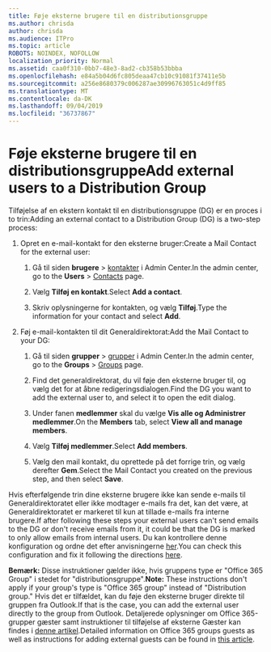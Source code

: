 ```yaml
---
title: Føje eksterne brugere til en distributionsgruppe
ms.author: chrisda
author: chrisda
ms.audience: ITPro
ms.topic: article
ROBOTS: NOINDEX, NOFOLLOW
localization_priority: Normal
ms.assetid: caa0f310-0bb7-48e3-8ad2-cb358b53bbba
ms.openlocfilehash: e84a5b04d6fc805deaa47cb10c91081f37411e5b
ms.sourcegitcommit: a256e8680379c006287ae30996763051c4d9ff85
ms.translationtype: MT
ms.contentlocale: da-DK
ms.lasthandoff: 09/04/2019
ms.locfileid: "36737867"
---
```

# <a name="add-external-users-to-a-distribution-group"></a><span data-ttu-id="627b9-102">Føje eksterne brugere til en distributionsgruppe</span><span class="sxs-lookup"><span data-stu-id="627b9-102">Add external users to a Distribution Group</span></span>

<span data-ttu-id="627b9-103">Tilføjelse af en ekstern kontakt til en distributionsgruppe (DG) er en proces i to trin:</span><span class="sxs-lookup"><span data-stu-id="627b9-103">Adding an external contact to a Distribution Group (DG) is a two-step process:</span></span>
  
1. <span data-ttu-id="627b9-104">Opret en e-mail-kontakt for den eksterne bruger:</span><span class="sxs-lookup"><span data-stu-id="627b9-104">Create a Mail Contact for the external user:</span></span>
    
    1. <span data-ttu-id="627b9-105">Gå til siden **brugere** > [kontakter](https://admin.microsoft.com/adminportal/home#/Contact) i Admin Center.</span><span class="sxs-lookup"><span data-stu-id="627b9-105">In the admin center, go to the **Users** > [Contacts](https://admin.microsoft.com/adminportal/home#/Contact) page.</span></span> 
    
    2. <span data-ttu-id="627b9-106">Vælg **Tilføj en kontakt**.</span><span class="sxs-lookup"><span data-stu-id="627b9-106">Select **Add a contact**.</span></span>
    
    3. <span data-ttu-id="627b9-107">Skriv oplysningerne for kontakten, og vælg **Tilføj**.</span><span class="sxs-lookup"><span data-stu-id="627b9-107">Type the information for your contact and select **Add**.</span></span>
    
2. <span data-ttu-id="627b9-108">Føj e-mail-kontakten til dit Generaldirektorat:</span><span class="sxs-lookup"><span data-stu-id="627b9-108">Add the Mail Contact to your DG:</span></span>
    
    1. <span data-ttu-id="627b9-109">Gå til siden **grupper** > [grupper](https://admin.microsoft.com/adminportal/home#/groups) i Admin Center.</span><span class="sxs-lookup"><span data-stu-id="627b9-109">In the admin center, go to the **Groups** > [Groups](https://admin.microsoft.com/adminportal/home#/groups) page.</span></span> 
    
    2. <span data-ttu-id="627b9-110">Find det generaldirektorat, du vil føje den eksterne bruger til, og vælg det for at åbne redigeringsdialogen.</span><span class="sxs-lookup"><span data-stu-id="627b9-110">Find the DG you want to add the external user to, and select it to open the edit dialog.</span></span>
    
    3. <span data-ttu-id="627b9-111">Under fanen **medlemmer** skal du vælge **Vis alle og Administrer medlemmer**.</span><span class="sxs-lookup"><span data-stu-id="627b9-111">On the **Members** tab, select **View all and manage members**.</span></span> 
    
    4. <span data-ttu-id="627b9-112">Vælg **Tilføj medlemmer**.</span><span class="sxs-lookup"><span data-stu-id="627b9-112">Select **Add members**.</span></span>
    
    5. <span data-ttu-id="627b9-113">Vælg den mail kontakt, du oprettede på det forrige trin, og vælg derefter **Gem**.</span><span class="sxs-lookup"><span data-stu-id="627b9-113">Select the Mail Contact you created on the previous step, and then select **Save**.</span></span>
    
<span data-ttu-id="627b9-114">Hvis efterfølgende trin dine eksterne brugere ikke kan sende e-mails til Generaldirektoratet eller ikke modtager e-mails fra det, kan det være, at Generaldirektoratet er markeret til kun at tillade e-mails fra interne brugere.</span><span class="sxs-lookup"><span data-stu-id="627b9-114">If after following these steps your external users can't send emails to the DG or don't receive emails from it, it could be that the DG is marked to only allow emails from internal users.</span></span> <span data-ttu-id="627b9-115">Du kan kontrollere denne konfiguration og ordne det efter anvisningerne [her](https://docs.microsoft.com/exchange/mail-flow-best-practices/non-delivery-reports-in-exchange-online/fix-error-code-5-7-133-in-exchange-online).</span><span class="sxs-lookup"><span data-stu-id="627b9-115">You can check this configuration and fix it following the directions [here](https://docs.microsoft.com/exchange/mail-flow-best-practices/non-delivery-reports-in-exchange-online/fix-error-code-5-7-133-in-exchange-online).</span></span>
  
 <span data-ttu-id="627b9-116">**Bemærk:** Disse instruktioner gælder ikke, hvis gruppens type er "Office 365 Group" i stedet for "distributionsgruppe".</span><span class="sxs-lookup"><span data-stu-id="627b9-116">**Note:** These instructions don't apply if your group's type is "Office 365 group" instead of "Distribution group."</span></span> <span data-ttu-id="627b9-117">Hvis det er tilfældet, kan du føje den eksterne bruger direkte til gruppen fra Outlook.</span><span class="sxs-lookup"><span data-stu-id="627b9-117">If that is the case, you can add the external user directly to the group from Outlook.</span></span> <span data-ttu-id="627b9-118">Detaljerede oplysninger om Office 365-grupper gæster samt instruktioner til tilføjelse af eksterne Gæster kan findes i [denne artikel](https://support.office.com/article/Guest-access-in-Office-365-Groups-bfc7a840-868f-4fd6-a390-f347bf51aff6.aspx).</span><span class="sxs-lookup"><span data-stu-id="627b9-118">Detailed information on Office 365 groups guests as well as instructions for adding external guests can be found in [this article](https://support.office.com/article/Guest-access-in-Office-365-Groups-bfc7a840-868f-4fd6-a390-f347bf51aff6.aspx).</span></span>
  
